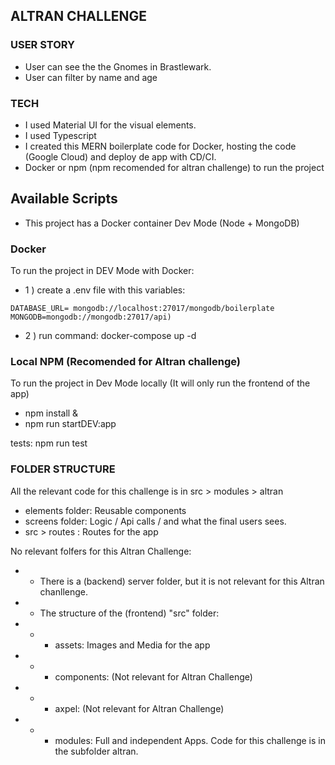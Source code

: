 ## ALTRAN CHALLENGE

### USER STORY
- User can see the the Gnomes in Brastlewark. 
- User can filter by name and age

### TECH
- I used Material UI for the visual elements. 
- I used Typescript
- I created this MERN boilerplate code for Docker, hosting the code (Google Cloud) and deploy de app with CD/CI. 
- Docker or npm (npm recomended for altran challenge) to run the project

## Available Scripts
 - This project has a Docker container Dev Mode (Node + MongoDB)

### Docker 
 To run the project in DEV Mode with Docker: 
 - 1 ) create a .env file with this variables:
```
DATABASE_URL= mongodb://localhost:27017/mongodb/boilerplate
MONGODB=mongodb://mongodb:27017/api)
```
- 2 ) run command:  docker-compose up -d

### Local NPM (Recomended for Altran challenge)
To run the project in Dev Mode locally
(It will only run the frontend of the app)

- npm install
&
- npm run startDEV:app

tests: npm run test


### FOLDER STRUCTURE

All the relevant code for this challenge is in src > modules > altran
- elements folder: Reusable components
- screens folder: Logic / Api calls / and what the final users sees. 
- src > routes : Routes for the app 

No relevant folfers for this Altran Challenge:
- - There is a (backend) server folder, but it is not relevant for this Altran chanllenge. 
- - The structure of the (frontend) "src" folder:
- - - assets: Images and Media for the app
- - - components: (Not relevant for Altran Challenge)
- - - axpel: (Not relevant for Altran Challenge)
- - - modules: Full and independent Apps. Code for this challenge is in the subfolder altran. 
